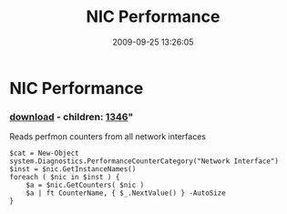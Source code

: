 ﻿---
pid:            1345
parent:         0
children:       1346
poster:         halr9000
title:          NIC Performance
date:           2009-09-25 13:26:05
format:         posh
---

# NIC Performance

### [download](1345.ps1) - children: [1346](1346.md)"

Reads perfmon counters from all network interfaces

```posh
$cat = New-Object system.Diagnostics.PerformanceCounterCategory("Network Interface")
$inst = $nic.GetInstanceNames()
foreach ( $nic in $inst ) {
	$a = $nic.GetCounters( $nic )
	$a | ft CounterName, { $_.NextValue() } -AutoSize
}
```
